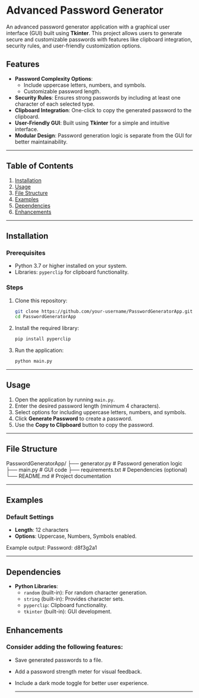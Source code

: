 # Advanced Password Generator

An advanced password generator application with a graphical user interface (GUI) built using **Tkinter**. This project allows users to generate secure and customizable passwords with features like clipboard integration, security rules, and user-friendly customization options.

## Features

- **Password Complexity Options**: 
  - Include uppercase letters, numbers, and symbols.
  - Customizable password length.
- **Security Rules**: Ensures strong passwords by including at least one character of each selected type.
- **Clipboard Integration**: One-click to copy the generated password to the clipboard.
- **User-Friendly GUI**: Built using **Tkinter** for a simple and intuitive interface.
- **Modular Design**: Password generation logic is separate from the GUI for better maintainability.

---

## Table of Contents

1. [Installation](#installation)
2. [Usage](#usage)
3. [File Structure](#file-structure)
4. [Examples](#examples)
5. [Dependencies](#dependencies)
6. [Enhancements](#enhancements)
   
---

## Installation

### Prerequisites

- Python 3.7 or higher installed on your system.
- Libraries: `pyperclip` for clipboard functionality.

### Steps

1. Clone this repository:
    ```bash
    git clone https://github.com/your-username/PasswordGeneratorApp.git
    cd PasswordGeneratorApp
    ```

2. Install the required library:
    ```bash
    pip install pyperclip
    ```

3. Run the application:
    ```bash
    python main.py
    ```

---

## Usage

1. Open the application by running `main.py`.
2. Enter the desired password length (minimum 4 characters).
3. Select options for including uppercase letters, numbers, and symbols.
4. Click **Generate Password** to create a password.
5. Use the **Copy to Clipboard** button to copy the password.

---

## File Structure

PasswordGeneratorApp/ ├── generator.py # Password generation logic ├── main.py # GUI code ├── requirements.txt # Dependencies (optional) └── README.md # Project documentation

---

## Examples

### Default Settings

- **Length**: 12 characters
- **Options**: Uppercase, Numbers, Symbols enabled.

Example output:
Password: d8f3g2a1

---

## Dependencies

- **Python Libraries**:
  - `random` (built-in): For random character generation.
  - `string` (built-in): Provides character sets.
  - `pyperclip`: Clipboard functionality.
  - `tkinter` (built-in): GUI development.

## Enhancements

### Consider adding the following features:

- Save generated passwords to a file.
- Add a password strength meter for visual feedback.
- Include a dark mode toggle for better user experience.

  ---
